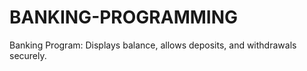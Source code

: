 # BANKING-PROGRAMMING
Banking Program: Displays balance, allows deposits, and withdrawals securely.
